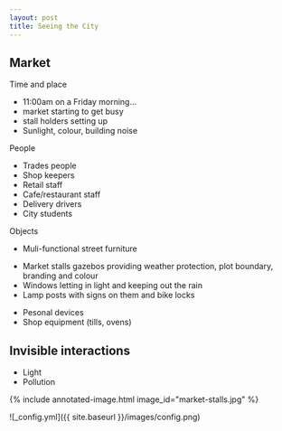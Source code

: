 ```yaml
---
layout: post
title: Seeing the City
---
```


## Market

Time and place
* 11:00am on a Friday morning... 
* market starting to get busy 
* stall holders setting up
* Sunlight, colour, building noise

People
* Trades people
* Shop keepers
* Retail staff
* Cafe/restaurant staff
* Delivery drivers
* City students

Objects
* Muli-functional street furniture
 - Market stalls gazebos providing weather protection, plot boundary, branding and colour
 - Windows letting in light and keeping out the rain
 - Lamp posts with signs on them and bike locks
* Pesonal devices
* Shop equipment (tills, ovens)

## Invisible interactions

* Light 
* Pollution

{% include annotated-image.html image_id="market-stalls.jpg" %}

![_config.yml]({{ site.baseurl }}/images/config.png)
